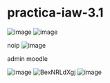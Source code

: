# practica-iaw-3.1

![image](https://github.com/user-attachments/assets/65aaf199-84dd-4132-b627-771f7fa25198)
![image](https://github.com/user-attachments/assets/278bf56a-90db-40d9-a747-243c4be3eaf1)



noip
![image](https://github.com/user-attachments/assets/e95afabb-ac0c-47b5-b4b8-1bcd06debc12)

admin moodle

![image](https://github.com/user-attachments/assets/b86eab8a-68c5-4793-b0fe-b399d38864ab)
![BexNRLdXgj](https://github.com/user-attachments/assets/6f2dc546-6fc7-4144-9747-239f646f1d42)
![image](https://github.com/user-attachments/assets/a18a5eca-06fd-47dd-af82-49eeb00a1678)
